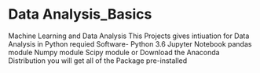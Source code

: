 # Data Analysis_Basics
 Machine Learning and Data Analysis
This Projects gives intiuation for Data Analysis in Python 
requied Software- 
Python 3.6
Jupyter Notebook
pandas module
Numpy module
Scipy module
  or 
Download the Anaconda Distribution you will get all of the Package pre-installed  
